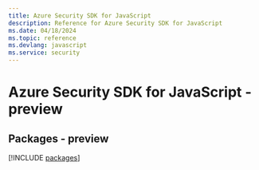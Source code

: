 ```yaml
---
title: Azure Security SDK for JavaScript
description: Reference for Azure Security SDK for JavaScript
ms.date: 04/18/2024
ms.topic: reference
ms.devlang: javascript
ms.service: security
---
```

# Azure Security SDK for JavaScript - preview
## Packages - preview
[!INCLUDE [packages](security-index.md)]